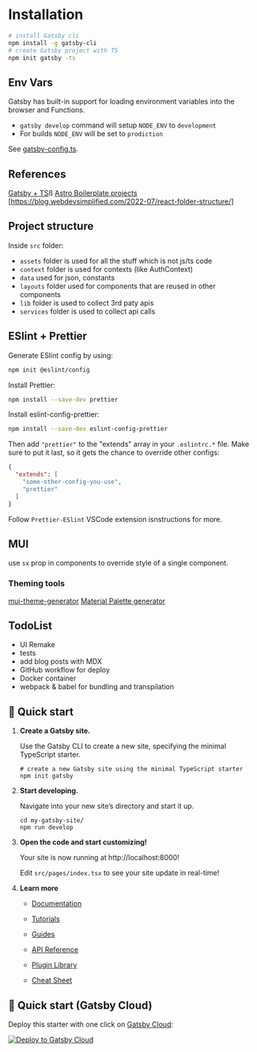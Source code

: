 # Installation

```bash
# install Gatsby cli
npm install -g gatsby-cli
# create Gatsby project with TS
npm init gatsby -ts
```

## Env Vars

Gatsby has built-in support for loading environment variables into the browser and Functions.

- `gatsby develop` command will setup `NODE_ENV` to `development`
- For builds `NODE_ENV` will be set to `prodiction`

See [gatsby-config.ts](./gatsby-config.ts).

## References

[Gatsby + TS](https://www.gatsbyjs.com/docs/how-to/custom-configuration/typescript/)ß
[Astro Boilerplate projects](https://github.com/ixartz/Astro-boilerplate)
[https://blog.webdevsimplified.com/2022-07/react-folder-structure/]

## Project structure

Inside `src` folder:

- `assets` folder is used for all the stuff which is not js/ts code
- `context` folder is used for contexts (like AuthContext)
- `data` used for json, constants
- `layouts` folder used for components that are reused in other components
- `lib` folder is used to collect 3rd paty apis
- `services` folder is used to collect api calls

## ESlint + Prettier

Generate ESlint config by using:
```bash
npm init @eslint/config
```
Install Prettier:
```bash
npm install --save-dev prettier
```

Install eslint-config-prettier:
```bash
npm install --save-dev eslint-config-prettier
```
Then add `"prettier"` to the "extends" array in your `.eslintrc.*` file. Make sure to put it last, so it gets the chance to override other configs:
```json
{
  "extends": [
    "some-other-config-you-use",
    "prettier"
  ]
}
```

Follow `Prettier-ESlint` VSCode extension isnstructions for more.

## MUI

use `sx` prop in components to override style of a single component.

### Theming tools

[mui-theme-generator](https://bareynol.github.io/mui-theme-creator/)
[Material Palette generator](https://material.io/inline-tools/color/)

## TodoList

- UI Remake
- tests
- add blog posts with MDX
- GitHub workflow for deploy
- Docker container
- webpack & babel for bundling and transpilation

## 🚀 Quick start

1.  **Create a Gatsby site.**

    Use the Gatsby CLI to create a new site, specifying the minimal TypeScript starter.

    ```shell
    # create a new Gatsby site using the minimal TypeScript starter
    npm init gatsby
    ```

2.  **Start developing.**

    Navigate into your new site’s directory and start it up.

    ```shell
    cd my-gatsby-site/
    npm run develop
    ```

3.  **Open the code and start customizing!**

    Your site is now running at http://localhost:8000!

    Edit `src/pages/index.tsx` to see your site update in real-time!

4.  **Learn more**

    - [Documentation](https://www.gatsbyjs.com/docs/?utm_source=starter&utm_medium=readme&utm_campaign=minimal-starter-ts)

    - [Tutorials](https://www.gatsbyjs.com/tutorial/?utm_source=starter&utm_medium=readme&utm_campaign=minimal-starter-ts)

    - [Guides](https://www.gatsbyjs.com/tutorial/?utm_source=starter&utm_medium=readme&utm_campaign=minimal-starter-ts)

    - [API Reference](https://www.gatsbyjs.com/docs/api-reference/?utm_source=starter&utm_medium=readme&utm_campaign=minimal-starter-ts)

    - [Plugin Library](https://www.gatsbyjs.com/plugins?utm_source=starter&utm_medium=readme&utm_campaign=minimal-starter-ts)

    - [Cheat Sheet](https://www.gatsbyjs.com/docs/cheat-sheet/?utm_source=starter&utm_medium=readme&utm_campaign=minimal-starter-ts)

## 🚀 Quick start (Gatsby Cloud)

Deploy this starter with one click on [Gatsby Cloud](https://www.gatsbyjs.com/cloud/):

[<img src="https://www.gatsbyjs.com/deploynow.svg" alt="Deploy to Gatsby Cloud">](https://www.gatsbyjs.com/dashboard/deploynow?url=https://github.com/gatsbyjs/gatsby-starter-minimal-ts)
